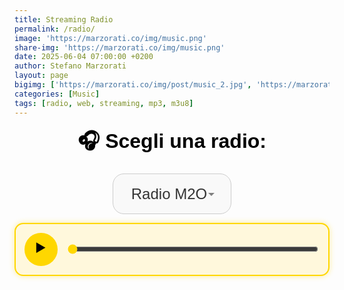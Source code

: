 ```yaml
---
title: Streaming Radio
permalink: /radio/
image: 'https://marzorati.co/img/music.png'
share-img: 'https://marzorati.co/img/music.png'
date: 2025-06-04 07:00:00 +0200
author: Stefano Marzorati
layout: page
bigimg: ['https://marzorati.co/img/post/music_2.jpg', 'https://marzorati.co/img/post/music_3.jpg']
categories: [Music]
tags: [radio, web, streaming, mp3, m3u8]
---
```


<style>
  .radio-wrapper {
    text-align: center;
    margin-bottom: 2em;
    font-family: sans-serif;
  }

  .radio-container {
    display: inline-flex;
    flex-direction: column;
    align-items: center;
  }

  #radio-select {
    padding: 0.75em 1.2em;
    font-size: 1.5rem;
    border: 1px solid #ccc;
    border-radius: 0.75em;
    background-color: #f9f9f9;
    color: #333;
    outline: none;
    appearance: none;
    background-image: url("data:image/svg+xml;utf8,<svg fill='gray' height='20' viewBox='0 0 24 24' width='20' xmlns='http://www.w3.org/2000/svg'><path d='M7 10l5 5 5-5z'/></svg>");
    background-repeat: no-repeat;
    background-position: right 0.8em center;
    background-size: 1em;
    transition: border 0.3s ease, box-shadow 0.3s ease;
    max-width: 190px;
    width: 100%;
    margin-top: 0.5em;
  }

  #radio-select:hover {
    border-color: #aaa;
  }

  #radio-select:focus {
    border-color: #4A90E2;
    box-shadow: 0 0 0 3px rgba(74, 144, 226, 0.2);
  }

  label[for="radio-select"] {
    font-weight: bold;
    font-size: 2rem;
    margin-bottom: 0.3em;
    color: black;
  }

  .custom-player {
    display: flex;
    align-items: center;
    justify-content: center;
    gap: 1em;
    background: #fff8dc;
    padding: 1em;
    border-radius: 1em;
    box-shadow: 0 0 10px rgba(255, 215, 0, 0.4);
    border: 2px solid #ffd700;
    margin-top: 1em;
  }

  #play-pause {
    background: #ffd700;
    color: black;
    font-size: 1.5em;
    border: none;
    border-radius: 50%;
    width: 2.5em;
    height: 2.5em;
    cursor: pointer;
    transition: background 0.3s;
  }

  #play-pause:hover {
    background: #ffec3d;
  }

  #progress {
    flex: 1;
    accent-color: #ffd700;
    height: 8px;
    border-radius: 5px;
    cursor: pointer;
  }

  @media (max-width: 600px) {
    #radio-select {
      font-size: 2rem;
      padding: 1em;
    }

    label[for="radio-select"] {
      font-size: 1.5rem;
    }
  }
</style>

<div class="radio-wrapper">
  <div class="radio-container">
    <label for="radio-select">🎧 Scegli una radio:</label>
    <select id="radio-select">
      <option value="https://streamcdnr14-4c4b867c89244861ac216426883d1ad0.msvdn.net/radiom2o/radiom2o/play1.m3u8">Radio M2O</option>
      <option value="https://22663.live.streamtheworld.com/TLPSTR13.mp3?dist=538_web">538 TOP 50</option>
      <option value="https://stream.technolovers.fm/gabber">Gabber</option>
      <option value="https://regiocast.streamabc.net/regc-90s90stechno2195701-mp3-192-2408420">90s 90s Techno</option>
      <option value="http://technoszene.stream.laut.fm/technoszene">Technoszene</option>
      <option value="https://streamcdnm1-4c4b867c89244861ac216426883d1ad0.msvdn.net/radiodeejay/radiodeejay/play1.m3u8">Radio DEEJAY</option>
      <option value="https://4c4b867c89244861ac216426883d1ad0.msvdn.net/radiodeejay30songs/radiodeejay30songs/play1.m3u8">30 Songs</option>
      <option value="https://smoothjazz.cdnstream1.com/2585_128.mp3">Smooth Jazz</option>
      <option value="https://nr8.newradio.it:19574/stream">70/80 Hits</option>
    </select>
  </div>

  <div class="custom-player">
    <button id="play-pause" class="play">▶️</button>
    <input type="range" id="progress" value="0" min="0" max="100" step="1">
  </div>

  <audio id="audio-player" preload="auto"></audio>
</div>

<script src="https://cdn.jsdelivr.net/npm/hls.js@latest"></script>
<script>
  const player = document.getElementById('audio-player');
  const selector = document.getElementById('radio-select');
  const playPauseBtn = document.getElementById('play-pause');
  const progress = document.getElementById('progress');

  let hlsInstance = null;
  let isPlaying = false;

  function playStream(url) {
    if (hlsInstance) {
      hlsInstance.destroy();
      hlsInstance = null;
    }

    if (url.includes('.m3u8')) {
      if (Hls.isSupported()) {
        hlsInstance = new Hls({
          maxBufferLength: 60,
          maxMaxBufferLength: 120,
          liveSyncDuration: 15,
          enableWorker: true,
        });

        hlsInstance.loadSource(url);
        hlsInstance.attachMedia(player);
        hlsInstance.on(Hls.Events.MANIFEST_PARSED, () => player.play());

        hlsInstance.on(Hls.Events.ERROR, function (event, data) {
          if (data.fatal) {
            switch (data.type) {
              case Hls.ErrorTypes.NETWORK_ERROR:
                console.warn("Errore di rete: riconnessione...");
                hlsInstance.startLoad();
                break;
              case Hls.ErrorTypes.MEDIA_ERROR:
                console.warn("Errore media: recovery...");
                hlsInstance.recoverMediaError();
                break;
              default:
                console.warn("Errore irreversibile: riavvio stream...");
                hlsInstance.destroy();
                player.src = '';
                break;
            }
          }
        });

      } else if (player.canPlayType('application/vnd.apple.mpegurl')) {
        player.src = url;
        player.addEventListener('loadedmetadata', () => player.play());
      } else {
        alert('Il tuo browser non supporta lo streaming HLS.');
      }
    } else {
      player.src = url;
      player.play();
    }

    playPauseBtn.textContent = '⏸️';
    isPlaying = true;
  }

  selector.addEventListener('change', () => playStream(selector.value));

  playPauseBtn.addEventListener('click', () => {
    if (player.paused) {
      player.play();
      playPauseBtn.textContent = '⏸️';
      isPlaying = true;
    } else {
      player.pause();
      playPauseBtn.textContent = '▶️';
      isPlaying = false;
    }
  });

  player.addEventListener('timeupdate', () => {
    if (!isNaN(player.duration)) {
      progress.value = (player.currentTime / player.duration) * 100;
    }
  });

  progress.addEventListener('input', () => {
    if (!isNaN(player.duration)) {
      player.currentTime = (progress.value / 100) * player.duration;
    }
  });

  player.src = '';
</script>
